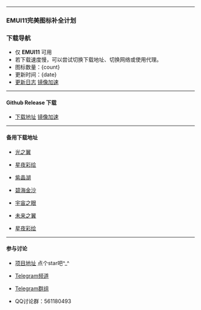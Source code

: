 
---

### EMUI11完美图标补全计划

### 下载导航

- 仅 **EMUI11** 可用
- 若下载速度慢，可以尝试切换下载地址、切换网络或使用代理。
- 图标数量：{count}
- 更新时间：{date}
- [更新日志](https://github.com/pzcn/emui-icons/commits/main)    [镜像加速](https://hub.fastgit.org/pzcn/emui-icons/commits/main)

---

#### Github Release 下载

- [下载地址](https://github.com/pzcn/emui-icons/releases/latest)    [镜像加速](https://hub.fastgit.org/pzcn/emui-icons/commits/main)

---

#### 备用下载地址

- [光之翼](LightWings.html)

- [星夜彩绘](StarrySky.html)

- [紫晶湖](AmethystLake.html)

- [碧海金沙](GoldenBeach.html)

- [宇宙之眼](Nebulae.html)

- [未来之翼](Reconstruction.html)

- [星夜彩绘](StarrySky.html)

---

#### 参与讨论

- [项目地址](https://github.com/pzcn/emui-icons/releases/)  点个star吧^_^ 

- [Telegram频道](https://t.me/miuiicons)

- [Telegram群组](https://t.me/miui_icons_dev)

- QQ讨论群：561180493

